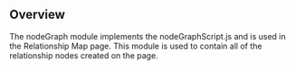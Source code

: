 ## Overview
The nodeGraph module implements the nodeGraphScript.js and is used in the Relationship Map page. This module is used to contain all of the relationship nodes created on the page.